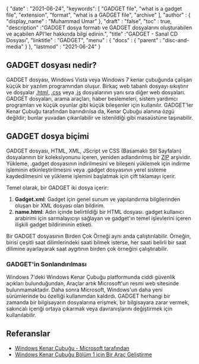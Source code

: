 {
  "date" : "2021-06-24",
  "keywords": [ "GADGET file", "what is a gadget file", "extension", "format", "what is a GADGET file", "archive" ],
  "author" : {
    "display_name" : "Muhammad Umar"
},
  "draft" : "false",
   "toc" : true,
  "description" :"GADGET dosya formatı ve GADGET dosyalarını oluşturabilen ve açabilen API'ler hakkında bilgi edinin.",
  "title" :"GADGET - Sanal CD Dosyası",
  "linktitle" : "GADGET",
  "menu" : {
    "docs" : {
      "parent" : "disc-and-media"
}
},
  "lastmod" : "2021-06-24"
}

## GADGET dosyası nedir?

GADGET dosyası, Windows Vista veya Windows 7 kenar çubuğunda çalışan küçük bir yazılım programından oluşur. Birkaç web tabanlı dosyayı sıkıştırır ve dosyalar [.html](/tr/web/html/), [.css](/tr/web/css) veya [.js](/tr/web/js/) dosyalarının yanı sıra diğer web dosyaları. GADGET dosyaları, arama araçları, haber beslemeleri, sistem yardımcı programları ve küçük oyunlar gibi küçük bileşenler için kullanılır. GADGET'ler Kenar Çubuğu tarafından barındırılsa da, Kenar Çubuğu alanına özgü değildir; bunlar yuvadan çıkarılabilir ve istenildiği gibi masaüstüne taşınabilir.

## GADGET dosya biçimi

GADGET dosyası, HTML, XML, JScript ve CSS (Basamaklı Stil Sayfaları) dosyalarının bir koleksiyonunu içeren, yeniden adlandırılmış bir [ZIP](/tr/compression/zip/) arşividir. Yükleme, .gadget dosyasının indirilmesini ve bileşeni yüklemek için indirme işleminin etkinleştirilmesini veya .gadget dosyasının yerel sisteme kaydedilmesini ve yükleme işlemini başlatmak için çift tıklamayı içerir.

Temel olarak, bir GADGET iki dosya içerir:

1. **Gadget.xml**: Gadget için genel sunum ve yapılandırma bilgilerinden oluşan bir XML dosyası olan bildirim.
2. **name.html**: Adın içinde belirtildiği bir HTML dosyası.<name> gadget kullanıcı arabirimi için sarmalayıcıyı sağlayan ve gadget'ın temel işlevlerini içeren ilişkili gadget bildiriminin etiketi.

Bir GADGET dosyasının Birden Çok Örneği aynı anda çalıştırılabilir. Örneğin, birisi çeşitli saat dilimlerindeki saati bilmek isterse, her saati belirli bir saat dilimine ayarlayarak saat aygıtının birden çok örneğini çalıştırabilir.

### GADGET'in Sonlandırılması

Windows 7'deki Windows Kenar Çubuğu platformunda ciddi güvenlik açıkları bulunduğundan, Araçlar artık Microsoft'un resmi web sitesinde bulunmamaktadır. Daha sonra Microsoft, Windows'un daha yeni sürümlerinde bu özelliği kullanımdan kaldırdı. GADGET herhangi bir zamanda bir bilgisayarın dosyalarına erişmek, bir bilgisayara zarar vermek, sakıncalı içeriği ortaya çıkarmak veya davranışlarını değiştirmek için kullanılabilir.

## Referanslar

* [Windows Kenar Çubuğu - Microsoft tarafından](https://docs.microsoft.com/en-us/previous-versions/windows/desktop/sidebar/-sidebar-entry)
* [Windows Kenar Çubuğu Bölüm 1 için Bir Araç Geliştirme](https://docs.Microsoft.com/en-us/previous-versions/windows/desktop/sidebar/-sidebar-overview-gdo)

